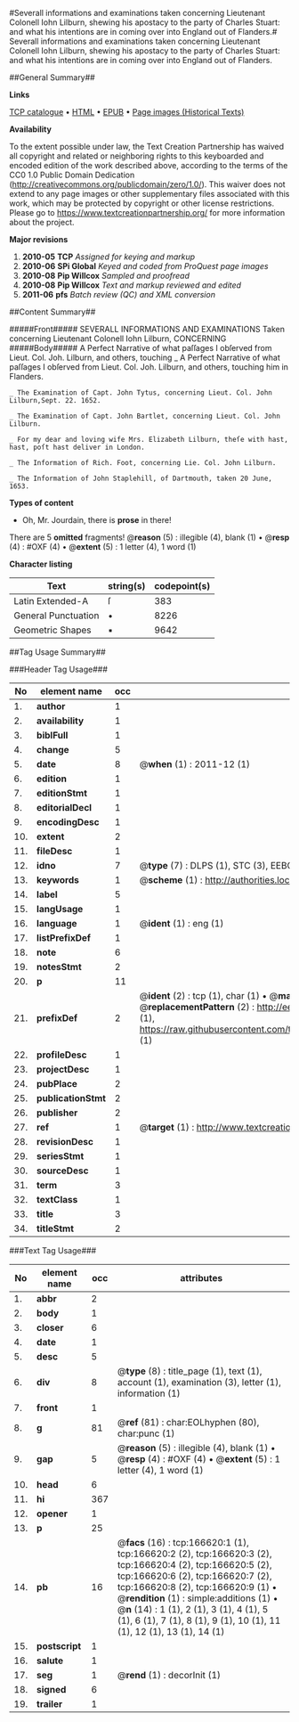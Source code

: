 #Severall informations and examinations taken concerning Lieutenant Colonell Iohn Lilburn, shewing his apostacy to the party of Charles Stuart: and what his intentions are in coming over into England out of Flanders.#
Severall informations and examinations taken concerning Lieutenant Colonell Iohn Lilburn, shewing his apostacy to the party of Charles Stuart: and what his intentions are in coming over into England out of Flanders.

##General Summary##

**Links**

[TCP catalogue](http://www.ota.ox.ac.uk/tcp/)  • 
[HTML](http://tei.it.ox.ac.uk/tcp/Texts-HTML/free/A93/A93800.html)  • 
[EPUB](http://tei.it.ox.ac.uk/tcp/Texts-EPUB/free/A93/A93800.epub) • 
[Page images (Historical Texts)](https://historicaltexts.jisc.ac.uk/eebo-99872410e)

**Availability**

To the extent possible under law, the Text Creation Partnership has waived all copyright and related or neighboring rights to this keyboarded and encoded edition of the work described above, according to the terms of the CC0 1.0 Public Domain Dedication (http://creativecommons.org/publicdomain/zero/1.0/). This waiver does not extend to any page images or other supplementary files associated with this work, which may be protected by copyright or other license restrictions. Please go to https://www.textcreationpartnership.org/ for more information about the project.

**Major revisions**

1. __2010-05__ __TCP__ *Assigned for keying and markup*
1. __2010-06__ __SPi Global__ *Keyed and coded from ProQuest page images*
1. __2010-08__ __Pip Willcox__ *Sampled and proofread*
1. __2010-08__ __Pip Willcox__ *Text and markup reviewed and edited*
1. __2011-06__ __pfs__ *Batch review (QC) and XML conversion*

##Content Summary##

#####Front#####
SEVERALL INFORMATIONS AND EXAMINATIONS Taken concerning Lieutenant Colonell Iohn Lilburn, CONCERNING
#####Body#####
A Perfect Narrative of what paſſages I obſerved from Lieut. Col. Joh. Lilburn, and others, touching 
    _ A Perfect Narrative of what paſſages I obſerved from Lieut. Col. Joh. Lilburn, and others, touching him in Flanders.

    _ The Examination of Capt. John Tytus, concerning Lieut. Col. John Lilburn,Sept. 22. 1652.

    _ The Examination of Capt. John Bartlet, concerning Lieut. Col. John Lilburn.

    _ For my dear and loving wife Mrs. Elizabeth Lilburn, theſe with hast, hast, poſt hast deliver in London.

    _ The Information of Rich. Foot, concerning Lie. Col. John Lilburn.

    _ The Information of John Staplehill, of Dartmouth, taken 20 June, 1653.

**Types of content**

  * Oh, Mr. Jourdain, there is **prose** in there!

There are 5 **omitted** fragments! 
 @__reason__ (5) : illegible (4), blank (1)  •  @__resp__ (4) : #OXF (4)  •  @__extent__ (5) : 1 letter (4), 1 word (1)

**Character listing**


|Text|string(s)|codepoint(s)|
|---|---|---|
|Latin Extended-A|ſ|383|
|General Punctuation|•|8226|
|Geometric Shapes|▪|9642|

##Tag Usage Summary##

###Header Tag Usage###

|No|element name|occ|attributes|
|---|---|---|---|
|1.|__author__|1||
|2.|__availability__|1||
|3.|__biblFull__|1||
|4.|__change__|5||
|5.|__date__|8| @__when__ (1) : 2011-12 (1)|
|6.|__edition__|1||
|7.|__editionStmt__|1||
|8.|__editorialDecl__|1||
|9.|__encodingDesc__|1||
|10.|__extent__|2||
|11.|__fileDesc__|1||
|12.|__idno__|7| @__type__ (7) : DLPS (1), STC (3), EEBO-CITATION (1), PROQUEST (1), VID (1)|
|13.|__keywords__|1| @__scheme__ (1) : http://authorities.loc.gov/ (1)|
|14.|__label__|5||
|15.|__langUsage__|1||
|16.|__language__|1| @__ident__ (1) : eng (1)|
|17.|__listPrefixDef__|1||
|18.|__note__|6||
|19.|__notesStmt__|2||
|20.|__p__|11||
|21.|__prefixDef__|2| @__ident__ (2) : tcp (1), char (1)  •  @__matchPattern__ (2) : ([0-9\-]+):([0-9IVX]+) (1), (.+) (1)  •  @__replacementPattern__ (2) : http://eebo.chadwyck.com/downloadtiff?vid=$1&page=$2 (1), https://raw.githubusercontent.com/textcreationpartnership/Texts/master/tcpchars.xml#$1 (1)|
|22.|__profileDesc__|1||
|23.|__projectDesc__|1||
|24.|__pubPlace__|2||
|25.|__publicationStmt__|2||
|26.|__publisher__|2||
|27.|__ref__|1| @__target__ (1) : http://www.textcreationpartnership.org/docs/. (1)|
|28.|__revisionDesc__|1||
|29.|__seriesStmt__|1||
|30.|__sourceDesc__|1||
|31.|__term__|3||
|32.|__textClass__|1||
|33.|__title__|3||
|34.|__titleStmt__|2||


###Text Tag Usage###

|No|element name|occ|attributes|
|---|---|---|---|
|1.|__abbr__|2||
|2.|__body__|1||
|3.|__closer__|6||
|4.|__date__|1||
|5.|__desc__|5||
|6.|__div__|8| @__type__ (8) : title_page (1), text (1), account (1), examination (3), letter (1), information (1)|
|7.|__front__|1||
|8.|__g__|81| @__ref__ (81) : char:EOLhyphen (80), char:punc (1)|
|9.|__gap__|5| @__reason__ (5) : illegible (4), blank (1)  •  @__resp__ (4) : #OXF (4)  •  @__extent__ (5) : 1 letter (4), 1 word (1)|
|10.|__head__|6||
|11.|__hi__|367||
|12.|__opener__|1||
|13.|__p__|25||
|14.|__pb__|16| @__facs__ (16) : tcp:166620:1 (1), tcp:166620:2 (2), tcp:166620:3 (2), tcp:166620:4 (2), tcp:166620:5 (2), tcp:166620:6 (2), tcp:166620:7 (2), tcp:166620:8 (2), tcp:166620:9 (1)  •  @__rendition__ (1) : simple:additions (1)  •  @__n__ (14) : 1 (1), 2 (1), 3 (1), 4 (1), 5 (1), 6 (1), 7 (1), 8 (1), 9 (1), 10 (1), 11 (1), 12 (1), 13 (1), 14 (1)|
|15.|__postscript__|1||
|16.|__salute__|1||
|17.|__seg__|1| @__rend__ (1) : decorInit (1)|
|18.|__signed__|6||
|19.|__trailer__|1||
